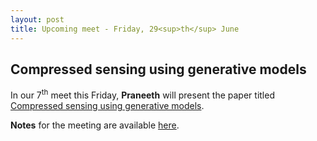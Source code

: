 ```yaml
---
layout: post
title: Upcoming meet - Friday, 29<sup>th</sup> June
---
```

## Compressed sensing using generative models

In our 7<sup>th</sup> meet this Friday, **Praneeth** will present the paper titled [Compressed sensing using generative models](https://arxiv.org/pdf/1703.03208.pdf).


**Notes** for the meeting are available [here](https://drive.google.com/file/d/0B0g1WrxTxIyccDNNUnNXM19Dcnc/view?usp=sharing).
